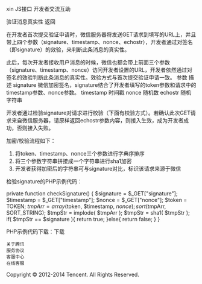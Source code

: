 xin JS接口
开发者交流互助

验证消息真实性
返回

在开发者首次提交验证申请时，微信服务器将发送GET请求到填写的URL上，并且带上四个参数（signature、timestamp、nonce、echostr），开发者通过对签名（即signature）的效验，来判断此条消息的真实性。

此后，每次开发者接收用户消息的时候，微信也都会带上前面三个参数（signature、timestamp、nonce）访问开发者设置的URL，开发者依然通过对签名的效验判断此条消息的真实性。效验方式与首次提交验证申请一致。
参数 	描述
signature 	微信加密签名，signature结合了开发者填写的token参数和请求中的timestamp参数、nonce参数。
timestamp 	时间戳
nonce 	随机数
echostr 	随机字符串

开发者通过检验signature对请求进行校验（下面有校验方式）。若确认此次GET请求来自微信服务器，请原样返回echostr参数内容，则接入生效，成为开发者成功，否则接入失败。

加密/校验流程如下：
1. 将token、timestamp、nonce三个参数进行字典序排序
2. 将三个参数字符串拼接成一个字符串进行sha1加密
3. 开发者获得加密后的字符串可与signature对比，标识该请求来源于微信


检验signature的PHP示例代码：

   private function checkSignature()
    {
      $signature = $_GET["signature"];
      $timestamp = $_GET["timestamp"];
      $nonce = $_GET["nonce"];
      $token = TOKEN;
      $tmpArr = array($token, $timestamp, $nonce);
      sort($tmpArr, SORT_STRING);
      $tmpStr = implode( $tmpArr );
      $tmpStr = sha1( $tmpStr );
      if( $tmpStr == $signature ){
             return true;
      }else{
             return false;
      }
    }

PHP示例代码下载：下载

    关于腾讯
    服务协议
    客服中心
    在线客服

Copyright © 2012-2014 Tencent. All Rights Reserved.


